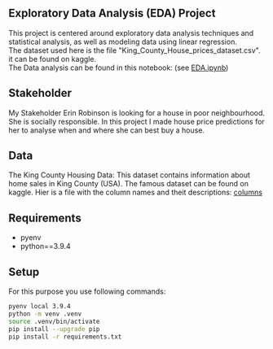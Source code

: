 ## Exploratory Data Analysis (EDA) Project

This project is centered around exploratory data
analysis techniques and statistical analysis,
as well as modeling data using linear regression.<br>
The dataset used here is the file "King_County_House_prices_dataset.csv". it can be found on kaggle.<br>
The Data analysis can be found in this notebook: (see [EDA.ipynb](notebooks/EDA.ipynb)) 


## Stakeholder
My Stakeholder Erin Robinson is looking for a house in poor neighbourhood. She is socially responsible. 
In this project I made house price predictions for her to analyse when and where she can best buy a house.                           

##


## Data
The King County Housing Data: This dataset contains information about home sales in King County (USA).
The famous dataset can be found on kaggle. Hier is a file with the column names and theit descriptions:
[columns](column_names.md)


## Requirements

* pyenv
* python==3.9.4
## Setup

For this purpose you use following commands:

```bash
pyenv local 3.9.4
python -m venv .venv
source .venv/bin/activate
pip install --upgrade pip
pip install -r requirements.txt
```

